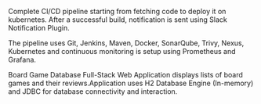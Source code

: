 Complete CI/CD pipeline starting from fetching code to deploy it on kubernetes. After a successful build, notification is sent using Slack Notification Plugin.

The pipeline uses 
Git,
Jenkins,
Maven,
Docker,
SonarQube,
Trivy,
Nexus,
Kubernetes and continuous monitoring is setup using Prometheus and Grafana.


Board Game Database Full-Stack Web Application displays lists of board games and their reviews.Application uses H2 Database Engine (In-memory) and JDBC for database connectivity and interaction.




